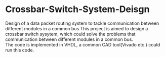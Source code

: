# Crossbar-Switch-System-Deisgn
Design of a data packet routing system to tackle communication  between different modules in a common bus
This project is aimed to design a crossbar switch sysytem, which could solve the problems that communication between different modules in a common bus.  
The code is implemented in VHDL, a common CAD tool(Vivado etc.) could run this code.
